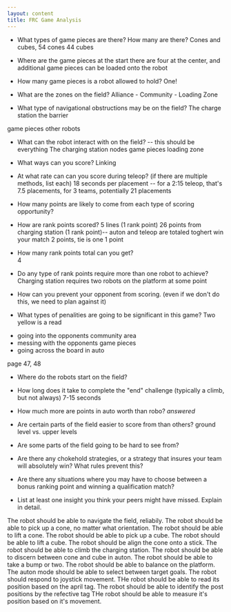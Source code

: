 ```yaml
---
layout: content
title: FRC Game Analysis
---
```


* What types of game pieces are there? How many are there?
Cones and cubes, 54 cones 44 cubes

* Where are the game pieces at the start
there are four at the center, and additional game pieces can be loaded onto the robot 

* How many game pieces is a robot allowed to hold?
One!

* What are the zones on the field?
Alliance - 
Community -
Loading Zone


* What type of navigational obstructions may be on the field?
The charge station
the barrier

game pieces
other robots

* What can the robot interact with on the field? -- this should be everything
    The charging station
    nodes
    game pieces
    loading zone


* What ways can you score?
Linking 

* At what rate can can you score during teleop? (if there are multiple methods, list each)
18 seconds per placement -- for a 2:15 teleop, that's 7.5 placements, for 3 teams, potentially 21 placements


* How many points are likely to come from each type of scoring opportunity?     
* How are rank points scored?
5 lines (1 rank point)
26 points from charging station (1 rank point)-- auton and teleop are totaled toghert
win your match 2 points, tie is one 1 point


* How many rank points total can you get?    
4

* Do any type of rank points require more than one robot to achieve?
Charging station requires two robots on the platform at some point

* How can you prevent your opponent from scoring. (even if we don't do this, we need to plan against it)

* What types of penalities are going to be significant in this game?
Two yellow is a read
- going into the opponents community area
- messing with the opponents game pieces
- going across the board in auto

page 47, 48

* Where do the robots start on the field?


* How long does it take to complete the "end" challenge (typically a climb, but not always)
7-15 seconds

* How much more are points in auto worth than robo?
*answered*

* Are certain parts of the field easier to score from than others?
ground level vs. upper levels

* Are some parts of the field going to be hard to see from?


* Are there any chokehold strategies, or a strategy that insures your team will absolutely win? What rules prevent this?

* Are there any situations where you may have to choose between a bonus ranking point and winning a qualification match?

* List at least one insight you think your peers might have missed. Explain in detail.

The robot should be able to navigate the field, reliabily.
The robot should be able to pick up a cone, no matter what orientation.
The robot should be able to lift a cone.
The robot should be able to pick up a cube.
The robot should be able to lift a cube.
The robot should be align the cone onto a stick.
The robot should be able to climb the charging station.
The robot should be able to discern between cone and cube in auton.
The robot should be able to take a bump or two.
The robot should be able to balance on the platform.
The auton mode should be able to select between target goals.
The robot should respond to joystick movement.
THe robot should be able to read its position based on the april tag.
The robot should be able to identify the post positions by the refective tag
THe robot should be able to measure it's position based on it's movement.















